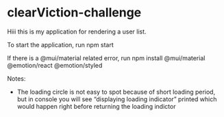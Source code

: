 # clearViction-challenge

Hiii this is my application for rendering a user list.

To start the application, run 
npm start

If there is a @mui/material related error, run
npm install @mui/material @emotion/react @emotion/styled


Notes:
- The loading circle is not easy to spot because of short loading period, but in console you will see “displaying loading indicator” printed which would happen right before returning the loading indictor
